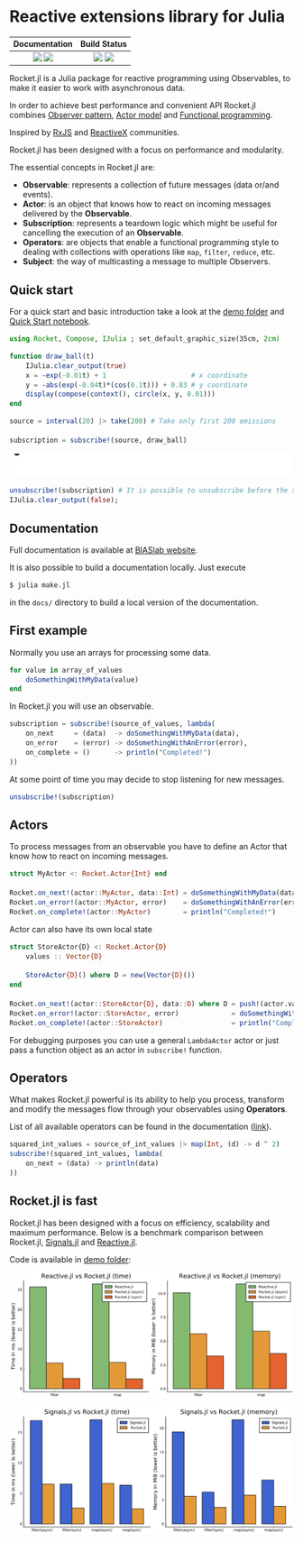 # Reactive extensions library for Julia

| **Documentation**                                                               | **Build Status**                                                                                |
|:-------------------------------------------------------------------------------:|:-----------------------------------------------------------------------------------------------:|
| [![][docs-stable-img]][docs-stable-url] [![][docs-dev-img]][docs-dev-url] | [![][travis-img]][travis-url] [![][codecov-img]][codecov-url] |

[docs-dev-img]: https://img.shields.io/badge/docs-dev-blue.svg
[docs-dev-url]: https://biaslab.github.io/Rocket.jl/dev

[docs-stable-img]: https://img.shields.io/badge/docs-stable-blue.svg
[docs-stable-url]: https://biaslab.github.io/Rocket.jl/stable

[travis-img]: https://travis-ci.com/biaslab/Rocket.jl.svg?branch=master
[travis-url]: https://travis-ci.com/biaslab/Rocket.jl

[codecov-img]: https://codecov.io/gh/biaslab/Rocket.jl/branch/master/graph/badge.svg
[codecov-url]: https://codecov.io/gh/biaslab/Rocket.jl?branch=master

Rocket.jl is a Julia package for reactive programming using Observables, to make it easier to work with asynchronous data.

In order to achieve best performance and convenient API Rocket.jl combines [Observer pattern](https://en.wikipedia.org/wiki/Observer_pattern), [Actor model](https://en.wikipedia.org/wiki/Actor_model) and [Functional programming](https://en.wikipedia.org/wiki/Functional_programming).

Inspired by [RxJS](https://github.com/ReactiveX/rxjs) and [ReactiveX](https://github.com/ReactiveX) communities.

Rocket.jl has been designed with a focus on performance and modularity.

The essential concepts in Rocket.jl are:

- __Observable__: represents a collection of future messages (data or/and events).
- __Actor__: is an object that knows how to react on incoming messages delivered by the __Observable__.
- __Subscription__: represents a teardown logic which might be useful for cancelling the execution of an __Observable__.
- __Operators__: are objects that enable a functional programming style to dealing with collections with operations like `map`, `filter`, `reduce`, etc.
- __Subject__: the way of multicasting a message to multiple Observers.

## Quick start

For a quick start and basic introduction take a look at the [demo folder](https://github.com/biaslab/Rocket.jl/tree/master/demo) and [Quick Start notebook](https://github.com/biaslab/Rocket.jl/blob/master/demo/00_quick_start.ipynb).

```Julia
using Rocket, Compose, IJulia ; set_default_graphic_size(35cm, 2cm)
```

```Julia
function draw_ball(t)
    IJulia.clear_output(true)
    x = -exp(-0.01t) + 1                     # x coordinate
    y = -abs(exp(-0.04t)*(cos(0.1t))) + 0.83 # y coordinate
    display(compose(context(), circle(x, y, 0.01)))
end
```

```Julia
source = interval(20) |> take(200) # Take only first 200 emissions

subscription = subscribe!(source, draw_ball)
```

![Alt Text](demo/pics/bouncing-ball.gif)

```Julia
unsubscribe!(subscription) # It is possible to unsubscribe before the stream ends    
IJulia.clear_output(false);
```


## Documentation

Full documentation is available at [BIASlab website](https://biaslab.github.io/Rocket.jl/stable).

It is also possible to build a documentation locally. Just execute

```bash
$ julia make.jl
```

in the `docs/` directory to build a local version of the documentation.

## First example

Normally you use an arrays for processing some data.

```Julia
for value in array_of_values
    doSomethingWithMyData(value)
end
```

In Rocket.jl you will use an observable.

```Julia
subscription = subscribe!(source_of_values, lambda(
    on_next     = (data)  -> doSomethingWithMyData(data),
    on_error    = (error) -> doSomethingWithAnError(error),
    on_complete = ()      -> println("Completed!")
))
```

At some point of time you may decide to stop listening for new messages.

```Julia
unsubscribe!(subscription)
```

## Actors

To process messages from an observable you have to define an Actor that know how to react on incoming messages.

```Julia
struct MyActor <: Rocket.Actor{Int} end

Rocket.on_next!(actor::MyActor, data::Int) = doSomethingWithMyData(data)
Rocket.on_error!(actor::MyActor, error)    = doSomethingWithAnError(error)
Rocket.on_complete!(actor::MyActor)        = println("Completed!")
```

Actor can also have its own local state

```Julia
struct StoreActor{D} <: Rocket.Actor{D}
    values :: Vector{D}

    StoreActor{D}() where D = new(Vector{D}())
end

Rocket.on_next!(actor::StoreActor{D}, data::D) where D = push!(actor.values, data)
Rocket.on_error!(actor::StoreActor, error)             = doSomethingWithAnError(error)
Rocket.on_complete!(actor::StoreActor)                 = println("Completed: $(actor.values)")
```

For debugging purposes you can use a general `LambdaActor` actor or just pass a function object as an actor in `subscribe!` function.

## Operators

What makes Rocket.jl powerful is its ability to help you process, transform and modify the messages flow through your observables using __Operators__.

List of all available operators can be found in the documentation ([link](https://biaslab.github.io/Rocket.jl/stable/operators/all/)).

```Julia
squared_int_values = source_of_int_values |> map(Int, (d) -> d ^ 2)
subscribe!(squared_int_values, lambda(
    on_next = (data) -> println(data)
))
```

## Rocket.jl is fast

Rocket.jl has been designed with a focus on efficiency, scalability and maximum performance. Below is a benchmark comparison between Rocket.jl, [Signals.jl](https://github.com/TsurHerman/Signals.jl) and [Reactive.jl](https://github.com/JuliaGizmos/Reactive.jl).

Code is available in [demo folder](https://github.com/biaslab/Rocket.jl/tree/master/demo):

![Rocket.jl vs Reactive.jl](demo/pics/reactive-rocket.svg?raw=true&sanitize=true "Rocket.jl vs Reactive.jl")

![Rocket.jl vs Signals.jl](demo/pics/signals-rocket.svg?raw=true&sanitize=true "Rocket.jl vs Signals.jl")
